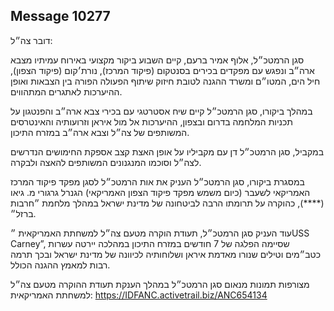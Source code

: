 ## Message 10277

דובר צה״ל: 

סגן הרמטכ״ל, אלוף אמיר ברעם, קיים השבוע ביקור מקצועי באירוח עמיתיו מצבא ארה״ב ונפגש עם מפקדים בכירים בסנטקום (פיקוד המרכז), נורת׳קום (פיקוד הצפון), חיל הים, המטו״ם ומשרד ההגנה לטובת חיזוק שיתוף הפעולה הפורה בין הצבאות ואופן ההיערכות לאתגרים המתהווים.

במהלך ביקורו, סגן הרמטכ״ל קיים שיח אסטרטגי עם בכירי צבא ארה״ב והפנטגון על תכניות המלחמה בדרום ובצפון, ההיערכות אל מול איראן וזרועותיה והאינטרסים המשותפים של צה״ל וצבא ארה״ב במזרח התיכון. 

במקביל, סגן הרמטכ״ל דן עם מקביליו על אופן האצת קצב אספקת החימושים הנדרשים לצה״ל וסוכמו המנגנונים המשותפים להאצה ולבקרה.

במסגרת ביקורו, סגן הרמטכ״ל העניק את אות הרמטכ״ל לסגן מפקד פיקוד המרכז האמריקאי לשעבר (כיום משמש מפקד פיקוד הצפון האמריקאי) הגנרל גרגורי מ. גיאו (****), כהוקרה על תרומתו הרבה לביטחונה של מדינת ישראל במהלך מלחמת ״חרבות ברזל״.

עוד העניק סגן הרמטכ״ל, תעודת הוקרה מטעם צה״ל למשחתת האמריקאית
 ״USS Carney”, שסיימה הפלגה של 7 חודשים במזרח התיכון במהלכה יירטה עשרות כטב״מים וטילים שנורו מאדמת איראן ושלוחותיה לכיוונה של מדינת ישראל ובכך תרמה רבות למאמץ ההגנה הכולל.

מצורפות תמונות מנאום סגן הרמטכ״ל במהלך הענקת תעודת ההוקרה מטעם צה״ל למשחתת האמריקאית:
https://IDFANC.activetrail.biz/ANC654134

